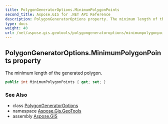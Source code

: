 ```yaml
---
title: PolygonGeneratorOptions.MinimumPolygonPoints
second_title: Aspose.GIS for .NET API Reference
description: PolygonGeneratorOptions property. The minimum length of the generated polygon
type: docs
weight: 40
url: /net/aspose.gis.geotools/polygongeneratoroptions/minimumpolygonpoints/
---
```

## PolygonGeneratorOptions.MinimumPolygonPoints property

The minimum length of the generated polygon.

```csharp
public int MinimumPolygonPoints { get; set; }
```

### See Also

* class [PolygonGeneratorOptions](../)
* namespace [Aspose.Gis.GeoTools](../../polygongeneratoroptions/)
* assembly [Aspose.GIS](../../../)


